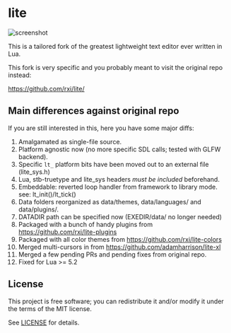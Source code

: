 # lite
![screenshot](https://user-images.githubusercontent.com/3920290/81471642-6c165880-91ea-11ea-8cd1-fae7ae8f0bc4.png)

This is a tailored fork of the greatest lightweight text editor ever written in Lua.

This fork is very specific and you probably meant to visit the original repo instead:

https://github.com/rxi/lite/

## Main differences against original repo
If you are still interested in this, here you have some major diffs:
1. Amalgamated as single-file source.
1. Platform agnostic now (no more specific SDL calls; tested with GLFW backend).
1. Specific `lt_` platform bits have been moved out to an external file (lite_sys.h)
1. Lua, stb-truetype and lite_sys headers *must be included* beforehand.
1. Embeddable: reverted loop handler from framework to library mode. see: lt_init()/lt_tick()
1. Data folders reorganized as data/themes, data/languages/ and data/plugins/.
1. DATADIR path can be specified now (EXEDIR/data/ no longer needed)
1. Packaged with a bunch of handy plugins from https://github.com/rxi/lite-plugins
1. Packaged with all color themes from https://github.com/rxi/lite-colors
1. Merged multi-cursors in from https://github.com/adamharrison/lite-xl
1. Merged a few pending PRs and pending fixes from original repo.
1. Fixed for Lua >= 5.2

## License
This project is free software; you can redistribute it and/or modify it under
the terms of the MIT license.

See [LICENSE](https://github.com/r-lyeh/lite/blob/master/lite.h#L1-L19) for details.
